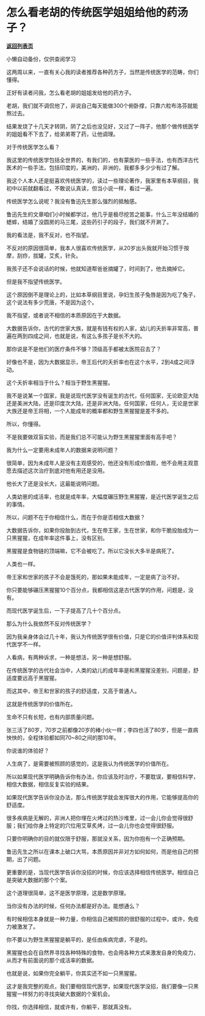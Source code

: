 # 怎么看老胡的传统医学姐姐给他的药汤子？

[**返回列表页**](/gzh/记忆承载3)

小懒自动备份，仅供查阅学习

这两周以来，一直有关心我的读者推荐各种药方子，当然是传统医学的范畴，你们懂得。  

正好有读者问我，怎么看老胡的姐姐发给他的药方子。

老胡，我们就不调侃他了，非说自己每天能做300个俯卧撑，只靠六粒布洛芬就能熬过去。

结果发烧了十几天才转阴，阴了之后也没见好，又过了一阵子，他那个做传统医学的姐姐看不下去了，给弟弟寄了药，让他调理。

对于传统医学怎么看？  

我这里的传统医学包括全世界的，有我们的，也有蒙医的一些手法，也有西洋古代医术的一些手法，包括印度的，美洲的，非洲的，我都多多少少有过了解。  

我这个人本人还是挺喜欢传统医学的，读过一些理论著作，我家里有本草纲目，我初中以前就翻看过，不敢说认真读，但当小说一样，看过一遍。  

传统医学怎么说呢？我没有鲁迅先生那么强烈的抵触感。  

鲁迅先生的文章咱们小时候都学过，他几乎是极尽挖苦之能事，什么三年没结婚的蟋蟀，结婚了没圆房的马三尾，这些药引子的段子，我们就不开涮了。

我的看法是，我不反对，也不指望。  

不反对的原因很简单，我本人很喜欢传统医学，从20岁出头我就开始习惯于按摩，刮痧，拔罐，艾炙，针灸。  

我孩子还不会说话的时候，他就知道帮爸爸摘罐了，时间到了，他去摘掉它。  

但是我不指望传统医学。

这个原因倒不是理论上的，比如本草纲目里说，孕妇生孩子兔唇是因为吃了兔子，这个说法有多少荒唐，不是因为这个。  

我不指望，或者说不相信的本质原因在于大数据。  

大数据告诉你，古代的世家大族，就是有钱有权的人家，幼儿的夭折率非常高，普遍在两到四成之间，也就是说，有这么多孩子是长不大的。  

那你说是不是他们的医疗条件不够？顶级高手都被太医院召去了？  

好像也不是，因为大数据显示，帝王后代的夭折率也在这个水平，2到4成之间浮动。

这个夭折率相当于什么？相当于野生黑猩猩。  

我不是说某一个国家，我是说现代医学没有诞生的古代，任何国家，无论欧亚大陆还是美洲大陆，还是印度次大陆，还是非洲大陆，任何国家，任何人，无论是世家大族还是帝王将相，一个人能成年的概率都和野生黑猩猩是差不多的。  

所以，你懂得。  

不是我要做双盲实验，而是我们总不可能认为野生黑猩猩里面有高手吧？  

我为什么一定要用未成年人的数据来说明问题？  

很简单，因为未成年人是没有主观感受的，他还没有形成价值观，他不会用主观意愿去描述这次治疗到底对他有用还是没用。

他长大了还是没长大，这最能说明问题。  

人类幼崽的成活率，也就是成年率，大幅度碾压野生黑猩猩，是近代医学诞生之后的事情。  

所以，问题不在于你相信什么，而在于你是否相信大数据？  

大数据告诉你，如果你投胎到古代，生在帝王家，生在世家，和你干脆投胎成为一只黑猩猩，在成年率这件事上，没有区别。  

黑猩猩是食物链的顶端嘛，它不会被吃了。所以它没长大多半是病死了。  

人类也一样。  

帝王家和世家的孩子不会是饿死的，那如果未能成年，一定是病了治不好。  

你只要能够碾压黑猩猩10个百分点，我都相信这是古代医学的作用，问题是，没有。  

而现代医学诞生后，一下子提高了几十个百分点。  

那么为什么我依然不反对传统医学？  

因为我亲身体会过几十年，我认为传统医学很有价值，只是它的价值评判体系和现代医学不一样。

人看病，有两种诉求，一种是想活，另一种是想舒服。

在传统医学的古代社会当中，人类的幼儿的成年率是和黑猩猩没差别，问题是，舒适度要远高于黑猩猩。  

而这其中，帝王和世家的孩子的舒适度，又高于普通人。  

这就是传统医学的价值所在。  

生命不只有长短，也有内部质量问题。  

张三活了80岁，70岁之前都像20岁的棒小伙一样；李四也活了80岁，但是一直病怏怏的，全程体验都如同70~80之间的那10年。  

你说谁的体验好？

人生病了，是需要被照顾的感觉的，这是我认为传统医学的价值所在。  

所以如果现代医学明确告诉你有办法，你应该及时治疗，不要耽误，要相信科学，相信大数据，相信反复实验的结果。  

如果现代医学告诉你没办法，那么传统医学就会发挥很大的作用，它能够提高你的舒适度。  

很多疾病是无解的，非洲人把你埋在火烤过的热沙堆里，过一会儿你会觉得很舒服；我们给你身上特定的穴位用艾草炙烤，过一会儿你也会觉得很舒服。  

只要你明确你的目的就仅限于舒服，那就没关系，因为你抱有一个正确预期。

鲁迅先生之所以在课本上破口大骂，本质原因并非对方如何如何，而是他自己的预期，出了问题。

更重要的是，当现代医学告诉你没招的时候，你应该选择相信传统医学。相信自己是突破大数据的那个个案。

这个道理很简单，这不是医学原理，这是数学原理。  

当你没有办法的时候，任何办法都是好办法。能想通么？

有时候相信本身就是一种力量，你相信自己被照顾的很舒服的过程中，或许，免疫力被激发了。  

你不要以为野生黑猩猩是躺平的，是任由疾病完虐，不是的。  

黑猩猩也会在自然界寻找各种特殊的食物，也会用各种方式来激发自身的免疫力，从而才有前面说的那个成活率的数据。  

也就是说，如果你完全躺平，你其实还不如一只黑猩猩。  

这才是我完整的观点，我们要相信现代医学，如果现代医学没招，我们要像一只黑猩猩一样努力的寻找突破大数据的个案机会。  

你找，你选择相信，就或许有，你躺平，那就真没有。

